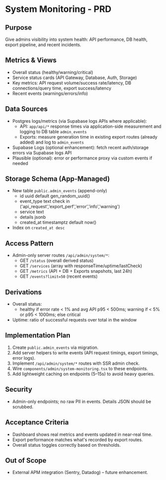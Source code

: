 # System Monitoring - PRD

## Purpose

Give admins visibility into system health: API performance, DB health, export pipeline, and recent incidents.

## Metrics & Views

- Overall status (healthy/warning/critical)
- Service status cards (API Gateway, Database, Auth, Storage)
- Key metrics: API request volume/success rate/latency, DB connections/query time, export success/latency
- Recent events (warnings/errors/info)

## Data Sources

- Postgres logs/metrics (via Supabase logs APIs where applicable):
  - API: `app/api/*` response times via application-side measurement and logging to DB table `admin_events`
  - Exports: measure generation time in existing export routes (already added) and log to `admin_events`
- Supabase Logs (optional enhancement): fetch recent auth/storage errors via Supabase logs API
- Plausible (optional): error or performance proxy via custom events if needed

## Storage Schema (App-Managed)

- New table `public.admin_events` (append-only)
  - id uuid default gen_random_uuid()
  - event_type text check in ('api_request','export_perf','error','info','warning')
  - service text
  - details jsonb
  - created_at timestamptz default now()
- Index on `created_at desc`

## Access Pattern

- Admin-only server routes `/api/admin/system/*`:
  - GET `/status` (overall derived status)
  - GET `/services` (array with responseTime/uptime/lastCheck)
  - GET `/metrics` (API + DB + Exports snapshots, last 24h)
  - GET `/events?limit=50` (recent events)

## Derivations

- Overall status:
  - healthy if error rate < 1% and avg API p95 < 500ms; warning if < 5% or p95 < 1000ms; else critical
- Uptime: ratio of successful requests over total in the window

## Implementation Plan

1. Create `public.admin_events` via migration.
2. Add server helpers to write events (API request timings, export timings, error logs).
3. Implement `/api/admin/system/*` routes with SSR admin check.
4. Wire `components/admin/system-monitoring.tsx` to these endpoints.
5. Add lightweight caching on endpoints (5–15s) to avoid heavy queries.

## Security

- Admin-only endpoints; no raw PII in events. Details JSON should be scrubbed.

## Acceptance Criteria

- Dashboard shows real metrics and events updated in near-real time.
- Export performance matches what's recorded by export routes.
- Overall status toggles correctly based on thresholds.

## Out of Scope

- External APM integration (Sentry, Datadog) – future enhancement.
